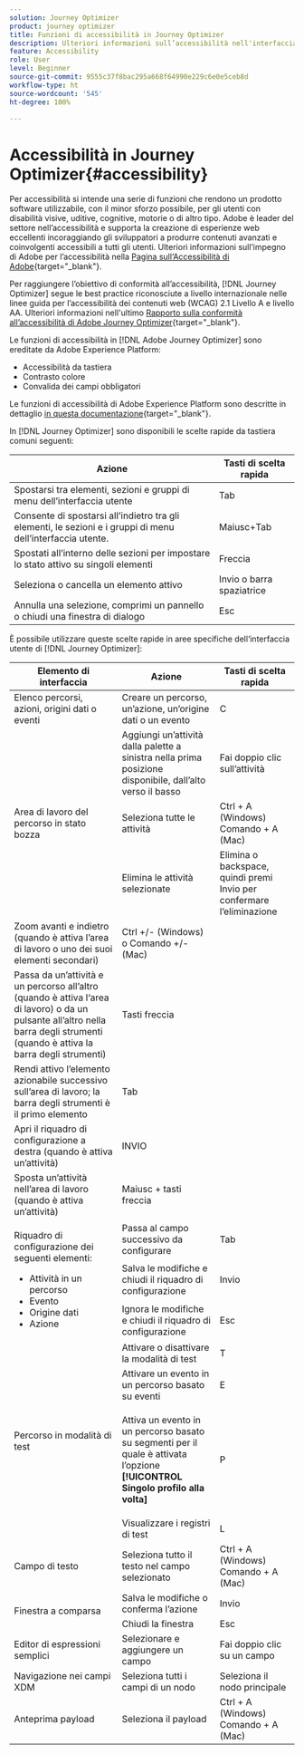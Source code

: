```yaml
---
solution: Journey Optimizer
product: journey optimizer
title: Funzioni di accessibilità in Journey Optimizer
description: Ulteriori informazioni sull’accessibilità nell'interfaccia utente di Journey Optimizer
feature: Accessibility
role: User
level: Beginner
source-git-commit: 9555c37f8bac295a668f64990e229c6e0e5ceb8d
workflow-type: ht
source-wordcount: '545'
ht-degree: 100%

---
```


# Accessibilità in Journey Optimizer{#accessibility}

Per accessibilità si intende una serie di funzioni che rendono un prodotto software utilizzabile, con il minor sforzo possibile, per gli utenti con disabilità visive, uditive, cognitive, motorie o di altro tipo. Adobe è leader del settore nell’accessibilità e supporta la creazione di esperienze web eccellenti incoraggiando gli sviluppatori a produrre contenuti avanzati e coinvolgenti accessibili a tutti gli utenti. Ulteriori informazioni sull’impegno di Adobe per l’accessibilità nella [Pagina sull‘Accessibilità di Adobe](https://www.adobe.com/accessibility.html){target="_blank"}.

Per raggiungere l’obiettivo di conformità all’accessibilità, [!DNL Journey Optimizer] segue le best practice riconosciute a livello internazionale nelle linee guida per l’accessibilità dei contenuti web (WCAG) 2.1 Livello A e livello AA. Ulteriori informazioni nell&#39;ultimo [Rapporto sulla conformità all’accessibilità di Adobe Journey Optimizer](https://www.adobe.com/accessibility/compliance/adobe-journey-optimizer-2022.html){target="_blank"}.


Le funzioni di accessibilità in [!DNL Adobe Journey Optimizer] sono ereditate da Adobe Experience Platform:

* Accessibilità da tastiera
* Contrasto colore
* Convalida dei campi obbligatori

Le funzioni di accessibilità di Adobe Experience Platform sono descritte in dettaglio [in questa documentazione](https://experienceleague.adobe.com/docs/experience-platform/accessibility/features.html?lang=it){target="_blank"}.

In [!DNL Journey Optimizer] sono disponibili le scelte rapide da tastiera comuni seguenti:

| Azione | Tasti di scelta rapida |
| --- | --- |
| Spostarsi tra elementi, sezioni e gruppi di menu dell’interfaccia utente | Tab |
| Consente di spostarsi all’indietro tra gli elementi, le sezioni e i gruppi di menu dell’interfaccia utente. | Maiusc+Tab |
| Spostati all’interno delle sezioni per impostare lo stato attivo su singoli elementi | Freccia |
| Seleziona o cancella un elemento attivo | Invio o barra spaziatrice |
| Annulla una selezione, comprimi un pannello o chiudi una finestra di dialogo | Esc |

È possibile utilizzare queste scelte rapide in aree specifiche dell‘interfaccia utente di [!DNL Journey Optimizer]:

<table>
  <thead>
    <tr>
      <th>Elemento di interfaccia</th>
      <th>Azione</th>
      <th>Tasti di scelta rapida</th>
    </tr>
  </thead>
  <tr>
    <td>Elenco percorsi, azioni, origini dati o eventi</td>
    <td>Creare un percorso, un’azione, un’origine dati o un evento</td>
    <td>C</td>
  </tr>
  <tr>
    <td rowspan="3">Area di lavoro del percorso in stato bozza</td>
    <td>Aggiungi un’attività dalla palette a sinistra nella prima posizione disponibile, dall’alto verso il basso</td>
    <td>Fai doppio clic sull’attività</td>
  </tr>
  <tr>
    <td>Seleziona tutte le attività</td>
    <td>Ctrl + A (Windows)<br/>Comando + A (Mac)</td>
  </tr>
  <tr>
    <td>Elimina le attività selezionate</td>
    <td>Elimina o backspace, quindi premi Invio per confermare l’eliminazione</td>
  </tr>
  <tr>
    <td>Zoom avanti e indietro (quando è attiva l’area di lavoro o uno dei suoi elementi secondari)</td>
    <td>Ctrl +/- (Windows) o Comando +/- (Mac)</td>
  </tr>  
  <tr>
    <td>Passa da un’attività e un percorso all’altro (quando è attiva l‘area di lavoro) o da un pulsante all’altro nella barra degli strumenti (quando è attiva la barra degli strumenti)</td>
    <td>Tasti freccia</td>
  </tr>   
  <tr>
    <td>Rendi attivo l’elemento azionabile successivo sull’area di lavoro; la barra degli strumenti è il primo elemento</td>
    <td>Tab</td>
  </tr>  
  <tr>
    <td>Apri il riquadro di configurazione a destra (quando è attiva un’attività)</td>
    <td>INVIO</td>
  </tr>   
  <tr>
    <td>Sposta un’attività nell’area di lavoro (quando è attiva un’attività)</td>
    <td>Maiusc + tasti freccia</td>
  </tr>  
  <tr>
  <td rowspan="3">

Riquadro di configurazione dei seguenti elementi:

<ul>
  <li>Attività in un percorso</li>
  <li>Evento</li>
  <li>Origine dati</li>
  <li>Azione</li>
</ul>

</td>
    <td>Passa al campo successivo da configurare</td>
    <td>Tab</td>
  </tr>
  <tr>
    <td>Salva le modifiche e chiudi il riquadro di configurazione</td>
    <td>Invio</td>
  </tr>
  <tr>
    <td>Ignora le modifiche e chiudi il riquadro di configurazione</td>
    <td>Esc</td>
  </tr>
  <tr>
    <td rowspan="4">Percorso in modalità di test</td>
    <td>Attivare o disattivare la modalità di test</td>
    <td>T</td>
  </tr>
  <tr>
    <td>Attivare un evento in un percorso basato su eventi</td>
    <td>E</td>
  </tr>
  <tr>
    <td>

Attiva un evento in un percorso basato su segmenti per il quale è attivata l’opzione **[!UICONTROL Singolo profilo alla volta]**

</td>
    <td>P</td>
  </tr>
  <tr>
    <td>Visualizzare i registri di test</td>
    <td>L</td>
  </tr>
<!-- //Ajouter ce raccourci quand il marchera (actuellement, le raccourci Ctrl/Cmd+F du navigateur a priorité sur celui de AJO).//
  <tr>
    <td>Page with a search bar</td>
    <td>Select the search bar</td>
    <td>Ctrl/Command + F</td>
  </tr>
-->
  <tr>
    <td>Campo di testo</td>
    <td>Seleziona tutto il testo nel campo selezionato</td>
    <td>Ctrl + A (Windows)<br/>Comando + A (Mac)</td>
  </tr>
  <tr>
    <td rowspan="2">Finestra a comparsa</td>
    <td>Salva le modifiche o conferma l’azione</td>
    <td>Invio</td>
  </tr>
  <tr>
    <td>Chiudi la finestra</td>
    <td>Esc</td>
  </tr>
  <tr>
    <td>Editor di espressioni semplici</td>
    <td>Selezionare e aggiungere un campo</td>
    <td>Fai doppio clic su un campo</td>
  </tr>
  <tr>
    <td>Navigazione nei campi XDM</td>
    <td>Seleziona tutti i campi di un nodo</td>
    <td>Seleziona il nodo principale</td>
  </tr>
  <tr>
    <td>Anteprima payload</td>
    <td>Seleziona il payload</td>
    <td>Ctrl + A (Windows)<br/>Comando + A (Mac)</td>
  </tr>
</table>
